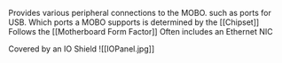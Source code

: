 Provides various peripheral connections to the MOBO. such as ports for USB.
Which ports a MOBO supports is determined by the [[Chipset]]
	Follows the [[Motherboard Form Factor]]
	Often includes an Ethernet NIC

Covered by an IO Shield
![[IOPanel.jpg]]
